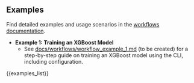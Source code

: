 ## Examples

Find detailed examples and usage scenarios in the [workflows documentation](./docs/workflows/).

- **Example 1: Training an XGBoost Model**
  - See [docs/workflows/workflow_example_1.md](./docs/workflows/workflow_example_1.md) (to be created) for a step-by-step guide on training an XGBoost model using the CLI, including configuration.

{{examples_list}}
